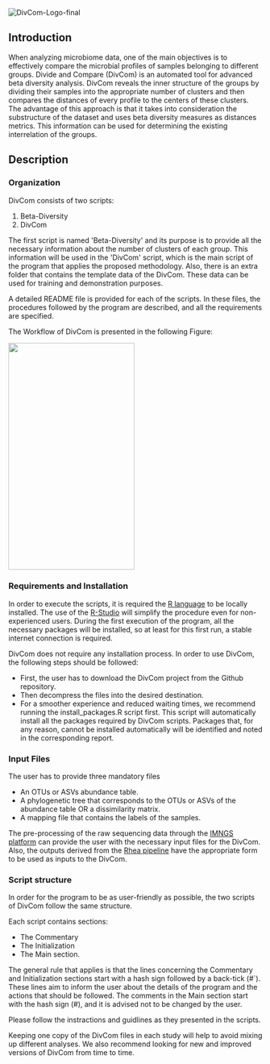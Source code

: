 ![DivCom-Logo-final](https://user-images.githubusercontent.com/8244618/139091582-43c02470-9e6f-4711-bab7-1e04ad59c300.png)



## Introduction
When analyzing microbiome data, one of the main objectives is to effectively compare the microbial profiles of samples belonging to different groups. Divide and Compare (DivCom) is an automated tool for advanced beta diversity analysis. DivCom reveals the inner structure of the groups by dividing their samples into the appropriate number of clusters and then compares the distances of every profile to the centers of these clusters. The advantage of this approach is that it takes into consideration the substructure of the dataset and uses beta diversity measures as distances metrics. This information can be used for determining the existing interrelation of the groups.

## Description


### Organization
DivCom consists of two scripts:

1.	Beta-Diversity
2.	DivCom

The first script is named 'Beta-Diversity' and its purpose is to provide all the necessary information about the number of clusters of each group. This information will be used in the 'DivCom' script, which is the main script of the program that applies the proposed methodology. Also, there is an extra folder that contains the template data of the DivCom. These data can be used for training and demonstration purposes. 

A detailed README file is provided for each of the scripts. In these files, the procedures followed by the program are described, and all the requirements are specified.

The Workflow of DivCom is presented in the following Figure:

<img src="https://drive.google.com/uc?export=view&id=1DONWzm4pXshoeudLq3kBjvlpbxWUAdsV" width="250" height="450" align="center">


### Requirements and Installation
In order to execute the scripts, it is required the [R language](https://www.r-project.org/ "R download site") to be locally installed. The use of the [R-Studio](https://www.rstudio.com/products/rstudio-desktop/ "R-studio download site") will simplify the procedure even for non-experienced users. During the first execution of the program, all the necessary packages will be installed, so at least for this first run, a stable internet connection is required.

DivCom does not require any installation process.
In order to use DivCom, the following steps should be followed:

*	First, the user has to download the DivCom project from the Github repository.
*	Then decompress the files into the desired destination. 
*	For a smoother experience and reduced waiting times, we recommend running the install_packages.R script first. This script will automatically install all the packages required by DivCom scripts. Packages that, for any reason, cannot be installed automatically will be identified and noted in the corresponding report.

### Input Files

The user has to provide three mandatory files

* An OTUs or ASVs abundance table.
* A phylogenetic tree that corresponds to the OTUs or ASVs of the abundance table OR a dissimilarity matrix.
* A mapping file that contains the labels of the samples.

The pre-processing of the raw sequencing data through the [IMNGS platform](www.imngs.org/ "IMNGS site") can provide the user with the necessary input files for the DivCom. Also, the  outputs derived from the [Rhea pipeline](https://github.com/Lagkouvardos/Rhea/ "Rhea repository") have the appropriate form to be used as inputs to the DivCom.


### Script structure
In order for the program to be as user-friendly as possible, the two scripts of DivCom follow the same structure.

Each script contains sections: 
* The Commentary
* The Initialization
* The Main section. 

The general rule that applies is that the lines concerning the Commentary and Initialization sections start with a hash sign followed by a back-tick (#`). These lines aim to inform the user about the details of the program and the actions that should be followed. The comments in the Main section start with the hash sign (#), and it is advised not to be changed by the user.

Please follow the instractions and guidlines as they presented in the scripts.


Keeping one copy of the DivCom files in each study will help to avoid mixing up different analyses. We also recommend looking for new and improved versions of DivCom from time to time.



